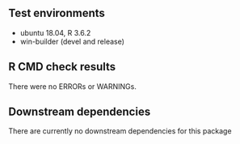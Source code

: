 ## Test environments
* ubuntu 18.04, R 3.6.2
* win-builder (devel and release)

## R CMD check results
There were no ERRORs or WARNINGs.

## Downstream dependencies
There are currently no downstream dependencies for this package

